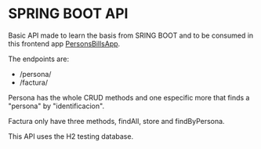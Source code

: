 # SPRING BOOT API

Basic API made to learn the basis from SRING BOOT and to be consumed in this frontend app [PersonsBillsApp](https://github.com/Lu1815/Person-Bill-ReactFrontend).

The endpoints are:

* /persona/
* /factura/

Persona has the whole CRUD methods and one especific more that finds a "persona" by "identificacion".

Factura only have three methods, findAll, store and findByPersona.

This API uses the H2 testing database.
